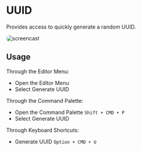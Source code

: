 # UUID

Provides access to quickly generate a random UUID.

<img src="https://github.com/henrikdahl/nova-uuid/raw/master/uuid.novaextension/screencast.gif" title="screencast" style="border-radius: 12px;" />

## Usage

Through the Editor Menu:

* Open the Editor Menu
* Select Generate UUID

Through the Command Palette:

* Open the Command Palette `Shift + CMD + P`
* Select Generate UUID

Through Keyboard Shortcuts:

* Generate UUID `Option + CMD + U`
